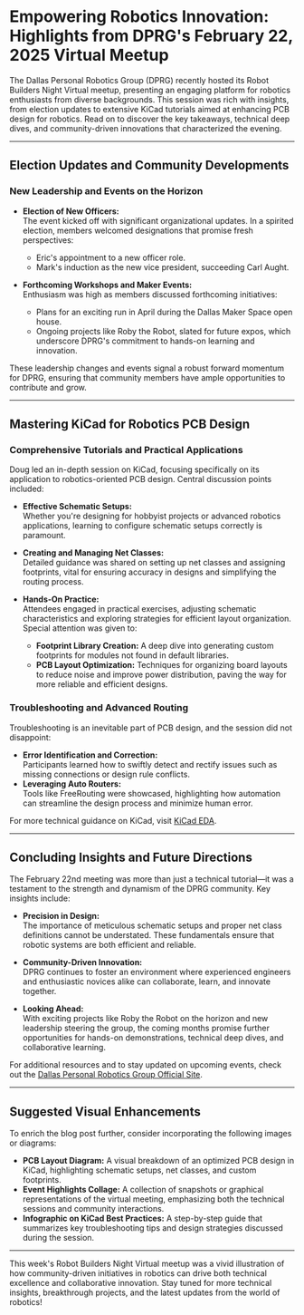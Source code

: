 # Empowering Robotics Innovation: Highlights from DPRG's February 22, 2025 Virtual Meetup

The Dallas Personal Robotics Group (DPRG) recently hosted its Robot Builders Night Virtual meetup, presenting an engaging platform for robotics enthusiasts from diverse backgrounds. This session was rich with insights, from election updates to extensive KiCad tutorials aimed at enhancing PCB design for robotics. Read on to discover the key takeaways, technical deep dives, and community-driven innovations that characterized the evening.

---

## Election Updates and Community Developments

### New Leadership and Events on the Horizon  
- **Election of New Officers:**  
  The event kicked off with significant organizational updates. In a spirited election, members welcomed designations that promise fresh perspectives:
  - Eric's appointment to a new officer role.
  - Mark's induction as the new vice president, succeeding Carl Aught.

- **Forthcoming Workshops and Maker Events:**  
  Enthusiasm was high as members discussed forthcoming initiatives:
  - Plans for an exciting run in April during the Dallas Maker Space open house.
  - Ongoing projects like Roby the Robot, slated for future expos, which underscore DPRG's commitment to hands-on learning and innovation.

These leadership changes and events signal a robust forward momentum for DPRG, ensuring that community members have ample opportunities to contribute and grow.

---

## Mastering KiCad for Robotics PCB Design

### Comprehensive Tutorials and Practical Applications  
Doug led an in-depth session on KiCad, focusing specifically on its application to robotics-oriented PCB design. Central discussion points included:

- **Effective Schematic Setups:**  
  Whether you're designing for hobbyist projects or advanced robotics applications, learning to configure schematic setups correctly is paramount.

- **Creating and Managing Net Classes:**  
  Detailed guidance was shared on setting up net classes and assigning footprints, vital for ensuring accuracy in designs and simplifying the routing process.

- **Hands-On Practice:**  
  Attendees engaged in practical exercises, adjusting schematic characteristics and exploring strategies for efficient layout organization. Special attention was given to:
  - **Footprint Library Creation:** A deep dive into generating custom footprints for modules not found in default libraries.
  - **PCB Layout Optimization:** Techniques for organizing board layouts to reduce noise and improve power distribution, paving the way for more reliable and efficient designs.

### Troubleshooting and Advanced Routing  
Troubleshooting is an inevitable part of PCB design, and the session did not disappoint:
- **Error Identification and Correction:**  
  Participants learned how to swiftly detect and rectify issues such as missing connections or design rule conflicts.
- **Leveraging Auto Routers:**  
  Tools like FreeRouting were showcased, highlighting how automation can streamline the design process and minimize human error.

For more technical guidance on KiCad, visit [KiCad EDA](https://www.kicad.org).

---

## Concluding Insights and Future Directions

The February 22nd meeting was more than just a technical tutorial—it was a testament to the strength and dynamism of the DPRG community. Key insights include:

- **Precision in Design:**  
  The importance of meticulous schematic setups and proper net class definitions cannot be understated. These fundamentals ensure that robotic systems are both efficient and reliable.

- **Community-Driven Innovation:**  
  DPRG continues to foster an environment where experienced engineers and enthusiastic novices alike can collaborate, learn, and innovate together.

- **Looking Ahead:**  
  With exciting projects like Roby the Robot on the horizon and new leadership steering the group, the coming months promise further opportunities for hands-on demonstrations, technical deep dives, and collaborative learning.

For additional resources and to stay updated on upcoming events, check out the [Dallas Personal Robotics Group Official Site](https://www.dprg.org).

---

## Suggested Visual Enhancements

To enrich the blog post further, consider incorporating the following images or diagrams:
- **PCB Layout Diagram:** A visual breakdown of an optimized PCB design in KiCad, highlighting schematic setups, net classes, and custom footprints.
- **Event Highlights Collage:** A collection of snapshots or graphical representations of the virtual meeting, emphasizing both the technical sessions and community interactions.
- **Infographic on KiCad Best Practices:** A step-by-step guide that summarizes key troubleshooting tips and design strategies discussed during the session.

---

This week's Robot Builders Night Virtual meetup was a vivid illustration of how community-driven initiatives in robotics can drive both technical excellence and collaborative innovation. Stay tuned for more technical insights, breakthrough projects, and the latest updates from the world of robotics!